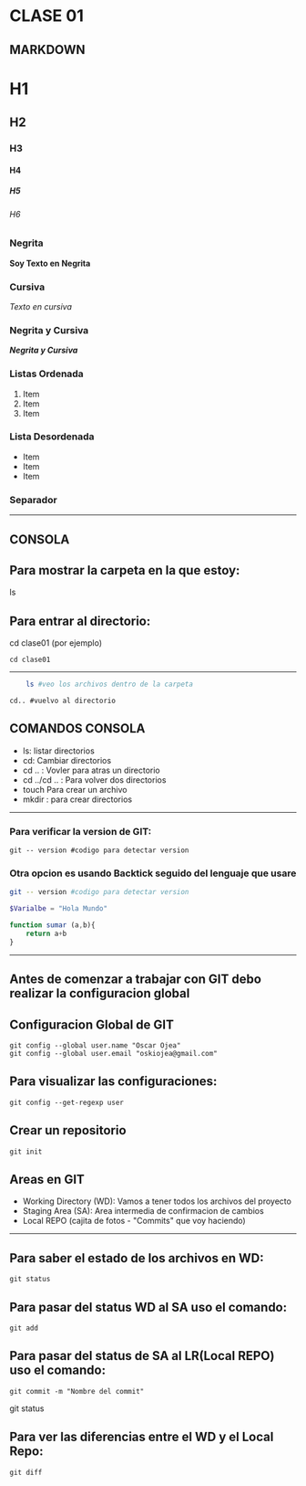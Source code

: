 # CLASE 01

## MARKDOWN

# H1
## H2
### H3
#### H4
##### H5
###### H6

### Negrita

**Soy Texto en Negrita**

### Cursiva

*Texto en cursiva*

### Negrita y Cursiva

***Negrita y Cursiva***

### Listas Ordenada

1. Item
2. Item
3. Item

### Lista Desordenada

* Item
* Item
* Item

### Separador
---

## CONSOLA
## Para mostrar la carpeta en la que estoy:
ls
## Para entrar al directorio:
cd clase01 (por ejemplo)

    cd clase01
---
```sh
    ls #veo los archivos dentro de la carpeta
```
    cd.. #vuelvo al directorio

## COMANDOS CONSOLA

* ls: listar directorios
* cd: Cambiar directorios
* cd .. : Vovler para atras un directorio
* cd ../cd .. : Para volver dos directorios
* touch <nombarch> Para crear un archivo
* mkdir : para crear directorios

---

### Para verificar la version de GIT:
    git -- version #codigo para detectar version

### Otra opcion es usando Backtick seguido del lenguaje que usare

```sh
git -- version #codigo para detectar version
```

```php
$Varialbe = "Hola Mundo"
```

```js
function sumar (a,b){
    return a+b
}
```
---
## Antes de comenzar a trabajar con GIT debo realizar la configuracion global

## Configuracion Global de GIT
    git config --global user.name "Oscar Ojea"
    git config --global user.email "oskiojea@gmail.com"

## Para visualizar las configuraciones:
    git config --get-regexp user


## Crear un repositorio
    git init

## Areas en GIT
* Working Directory (WD): Vamos a tener todos los archivos del proyecto
* Staging Area (SA): Area intermedia de confirmacion de cambios
* Local REPO (cajita de fotos - "Commits"  que voy haciendo)

---
## Para saber el estado de los archivos en WD:

    git status

## Para pasar del status WD al SA uso el comando:

    git add

## Para pasar del status de SA al LR(Local REPO) uso el comando:
    
    git commit -m "Nombre del commit"

git status

## Para ver las diferencias entre el WD y el Local Repo:

    git diff








